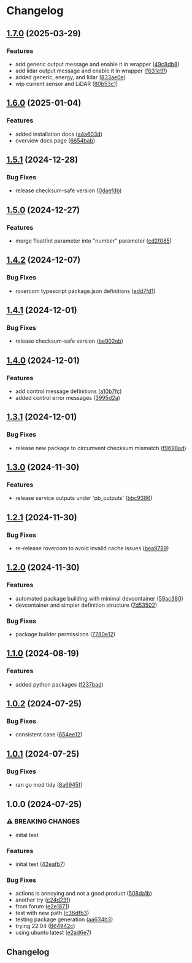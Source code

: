 # Changelog

## [1.7.0](https://github.com/VU-ASE/rovercom/compare/v1.6.0...v1.7.0) (2025-03-29)


### Features

* add generic output message and enable it in wrapper ([49c8db8](https://github.com/VU-ASE/rovercom/commit/49c8db8a5290411bb47b5f186ebc9057a9816b7f))
* add lidar output message and enable it in wrapper ([f631e9f](https://github.com/VU-ASE/rovercom/commit/f631e9f0ec395d5b8e4400b299e57dd4b587e3ac))
* added generic, energy, and lidar ([833ae0e](https://github.com/VU-ASE/rovercom/commit/833ae0ebb92b087da994601fa6098db1f782b38d))
* wip current sensor and LiDAR ([80b53c1](https://github.com/VU-ASE/rovercom/commit/80b53c1ba3452864c56504cc6d7576b4dd33e462))

## [1.6.0](https://github.com/VU-ASE/rovercom/compare/v1.5.1...v1.6.0) (2025-01-04)


### Features

* added installation docs ([a4a603d](https://github.com/VU-ASE/rovercom/commit/a4a603d53b93fb4919f666238ce0f4e9e7f7af60))
* overview docs page ([6654bab](https://github.com/VU-ASE/rovercom/commit/6654babb6882cce87c96497f06a290187b1e4be9))

## [1.5.1](https://github.com/VU-ASE/rovercom/compare/v1.5.0...v1.5.1) (2024-12-28)


### Bug Fixes

* release checksum-safe version ([0daefdb](https://github.com/VU-ASE/rovercom/commit/0daefdbad487b220f8e3c6e48110d3a3599b3c17))

## [1.5.0](https://github.com/VU-ASE/rovercom/compare/v1.4.2...v1.5.0) (2024-12-27)


### Features

* merge float/int parameter into "number" parameter ([cd2f085](https://github.com/VU-ASE/rovercom/commit/cd2f0851d7cb2ee7d48099a5a5c1bc7888b26975))

## [1.4.2](https://github.com/VU-ASE/rovercom/compare/v1.4.1...v1.4.2) (2024-12-07)


### Bug Fixes

* rovercom typescript package.json definitions ([edd7fd1](https://github.com/VU-ASE/rovercom/commit/edd7fd16ba8a1ec2bf38fa0a94d30a19b79d5557))

## [1.4.1](https://github.com/VU-ASE/rovercom/compare/v1.4.0...v1.4.1) (2024-12-01)


### Bug Fixes

* release checksum-safe version ([be902eb](https://github.com/VU-ASE/rovercom/commit/be902eb69dac68793b628021019b4f3e9edf587c))

## [1.4.0](https://github.com/VU-ASE/rovercom/compare/v1.3.1...v1.4.0) (2024-12-01)


### Features

* add control message definitions ([a10b7fc](https://github.com/VU-ASE/rovercom/commit/a10b7fc882e62ec003e0e0a4b2b1ae4fb4a2d4b8))
* added control error messages ([3995d2a](https://github.com/VU-ASE/rovercom/commit/3995d2a10142c181760bc1b36963ea53065647ef))

## [1.3.1](https://github.com/VU-ASE/rovercom/compare/v1.3.0...v1.3.1) (2024-12-01)


### Bug Fixes

* release new package to circumvent checksum mismatch ([f9698ad](https://github.com/VU-ASE/rovercom/commit/f9698adab01c4bd58107855a97e9e3b8d574f409))

## [1.3.0](https://github.com/VU-ASE/rovercom/compare/v1.2.1...v1.3.0) (2024-11-30)


### Features

* release service outputs under 'pb_outputs' ([bbc9386](https://github.com/VU-ASE/rovercom/commit/bbc9386d5ea5af2fb3009e6b7b5697e2274a8a76))

## [1.2.1](https://github.com/VU-ASE/rovercom/compare/v1.2.0...v1.2.1) (2024-11-30)


### Bug Fixes

* re-release rovercom to avoid invalid cache issues ([bea9789](https://github.com/VU-ASE/rovercom/commit/bea9789dabd7052c6c5fb66291f715f30d7fdd1a))

## [1.2.0](https://github.com/VU-ASE/rovercom/compare/v1.1.0...v1.2.0) (2024-11-30)


### Features

* automated package building with minimal devcontainer ([59ac380](https://github.com/VU-ASE/rovercom/commit/59ac380de51e38b7212ec39a27f81097c303e7dc))
* devcontainer and simpler definition structure ([7d53502](https://github.com/VU-ASE/rovercom/commit/7d53502a402bf8ec96c0ad63675d0a3ff4f3252d))


### Bug Fixes

* package builder permissions ([7780e12](https://github.com/VU-ASE/rovercom/commit/7780e1279933da9af7e7c81b657b23cd76639318))

## [1.1.0](https://github.com/VU-ASE/rovercom/compare/v1.0.2...v1.1.0) (2024-08-19)


### Features

* added python packages ([f237bad](https://github.com/VU-ASE/rovercom/commit/f237bad21f272d03a9113e9b623f8e3d2e942cce))

## [1.0.2](https://github.com/VU-ASE/rovercom/compare/v1.0.1...v1.0.2) (2024-07-25)


### Bug Fixes

* consistent case ([654ee12](https://github.com/VU-ASE/rovercom/commit/654ee12ca4580e53b1d5da17375b541a77528942))

## [1.0.1](https://github.com/VU-ASE/rovercom/compare/v1.0.0...v1.0.1) (2024-07-25)


### Bug Fixes

* ran go mod tidy ([8a6945f](https://github.com/VU-ASE/rovercom/commit/8a6945f8f79851239f12c483648b86672222cfc1))

## 1.0.0 (2024-07-25)


### ⚠ BREAKING CHANGES

* inital test

### Features

* inital test ([42eafb7](https://github.com/VU-ASE/rovercom/commit/42eafb7b04aa6aefb39fec14fffa2717e1ab775a))


### Bug Fixes

* actions is annoying and not a good product ([508da1b](https://github.com/VU-ASE/rovercom/commit/508da1b4eeefe5a1f239a220e5fbec6363120ffd))
* another try ([c24d23f](https://github.com/VU-ASE/rovercom/commit/c24d23f6c433d99dc79f7dfffbf26a62e09c2379))
* from forum ([e2e1871](https://github.com/VU-ASE/rovercom/commit/e2e1871ed4411d59ed778df761d3da54af1c08f7))
* test with new path ([c36dfb3](https://github.com/VU-ASE/rovercom/commit/c36dfb336a6a1df5c46d8b4553a825e40d8474df))
* testing package generation ([aa634b3](https://github.com/VU-ASE/rovercom/commit/aa634b390c2593830a1fe43fb68b027cab9717f0))
* trying 22.04 ([864942c](https://github.com/VU-ASE/rovercom/commit/864942cdfdd5a5a2a670720310e8362bedcf234f))
* using ubuntu latest ([e2ad6e7](https://github.com/VU-ASE/rovercom/commit/e2ad6e733960fd6e03182500855a025f6fb091fa))

## Changelog
